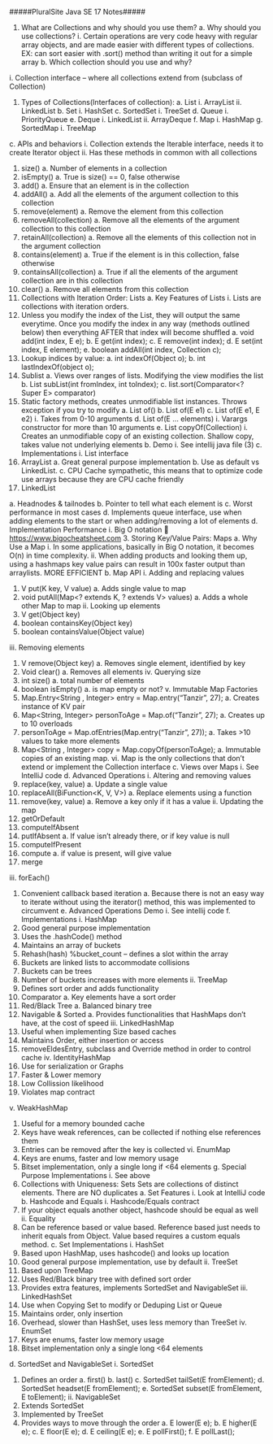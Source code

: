 #####PluralSite Java SE 17 Notes#####

1.	What are Collections and why should you use them?
a.	Why should you use collections?
i.	Certain operations are very code heavy with regular array objects, and are made easier with different types of collections. EX: can sort easier with .sort() method than writing it out for a simple array
b.	Which collection should you use and why?

 

 
i.	Collection interface – where all collections extend from (subclass of Collection)
1.	Types of Collections(Interfaces of collection):
a.	List
i.	ArrayList
ii.	LinkedList
b.	Set
i.	HashSet
c.	SortedSet
i.	TreeSet
d.	Queue
i.	PriorityQueue
e.	Deque
i.	LinkedList
ii.	ArrayDeque
f.	Map
i.	HashMap
g.	SortedMap
i.	TreeMap

c.	APIs and behaviors
i.	Collection extends the Iterable interface, needs it to create Iterator object
ii.	Has these methods in common with all collections
1.	size()
a.	Number of elements in a collection
2.	isEmpty()
a.	True is size() == 0, false otherwise
3.	add()
a.	Ensure that an element is in the collection
4.	addAll()
a.	Add all the elements of the argument collection to this collection
5.	remove(element)
a.	Remove the element from this collection
6.	removeAll(collection)
a.	Remove all the elements of the argument collection to this collection
7.	retainAll(collection)
a.	Remove all the elements of this collection not in the argument collection
8.	contains(element)
a.	True if the element is in this collection, false otherwise
9.	containsAll(collection)
a.	True if all the elements of the argument collection are in this collection
10.	clear()
a.	Remove all elements from this collection
2.	Collections with Iteration Order: Lists
a.	Key Features of Lists
i.	Lists are collections with iteration orders.
1.	Unless you modify the index of the List, they will output the same everytime. Once you modify the index in any way (methods outlined below) then everything AFTER that index will become shuffled
a.	void add(int index, E e);
b.	E get(int index);
c.	E remove(int index);
d.	E set(int index, E element);
e.	boolean addAll(int index, Collection c);
2.	Lookup indices by value:
a.	int indexOf(Object o);
b.	int lastIndexOf(object o);
3.	Sublist
a.	Views over ranges of lists. Modifying the view modifies the list
b.	List subList(int fromIndex, int toIndex);
c.	list.sort(Comparator<? Super E> comparator)
4.	Static factory methods, creates unmodifiable list instances. Throws exception if you try to modify
a.	List<E> of()
b.	List <E> of(E e1)
c.	List<E> of(E e1, E e2)
i.	Takes from 0-10 arguments
d.	List<E> of(E … elements)
i.	Varargs constructor for more than 10 arguments
e.	List<E> copyOf(Collection<E>)
i.	Creates an unmodifiable copy of an existing collection. Shallow copy, takes value not underlying elements
b.	Demo
i.	See intellij java file (3)
c.	Implementations
i.	List interface
1.	ArrayList
a.	Great general purpose implementation
b.	Use as default vs LinkedList. 
c.	CPU Cache sympathetic, this means that to optimize code use arrays because they are CPU cache friendly
2.	LinkedList

a.	Headnodes & tailnodes
b.	Pointer to tell what each element is
c.	Worst performance in most cases
d.	Implements queue interface, use when adding elements to the start or when adding/removing a lot of elements
d.	Implementation Performance
i.	Big O notation  https://www.bigocheatsheet.com
3.	Storing Key/Value Pairs: Maps
a.	Why Use a Map
i.	In some applications, basically in Big O notation, it becomes O(n) in time complexity.
ii.	When adding products and looking them up, using a hashmaps key value pairs can result in 100x faster output than arraylists. MORE EFFICIENT
b.	Map API
i.	Adding and replacing values
1.	V put(K key, V value)
a.	Adds single value to map
2.	void putAll(Map<? extends K, ? extends V>  values)
a.	Adds a whole other Map to map
ii.	Looking up elements
1.	V get(Object key)
2.	boolean containsKey(Object key)
3.	boolean containsValue(Object value)


iii.	Removing elements
1.	V remove(Object key)
a.	Removes single element, identified by key
2.	Void clear()
a.	Removes all elements
iv.	Querying size
1.	int size()
a.	total number of elements
2.	boolean isEmpty()
a.	is map empty or not?
v.	Immutable Map Factories
1.	Map.Entry<String , Integer> entry = Map.entry(“Tanzir”, 27);
a.	Creates instance of KV pair
2.	Map<String, Integer> personToAge = Map.of(“Tanzir”, 27);
a.	Creates up to 10 overloads
3.	personToAge = Map.ofEntries(Map.entry(“Tanzir”, 27));
a.	Takes >10 values to take more elements
4.	Map<String , Integer> copy = Map.copyOf(personToAge);
a.	Immutable copies of an existing map.
vi.	Map is the only collections that don’t extend or implement the Collection interface
c.	Views over Maps
i.	See IntelliJ code
d.	Advanced Operations
i.	Altering and removing values
1.	replace(key, value)
a.	Update a single value
2.	replaceAll(BiFunction<K, V, V>)
a.	Replace elements using a function
3.	remove(key, value)
a.	Remove a key only if it has a value
ii.	Updating the map
1.	getOrDefault
2.	computeIfAbsent
3.	putIfAbsent
a.	If value isn’t already there, or if key value is null
4.	computeIfPresent
5.	compute
a.	if value is present, will give value
6.	merge


iii.	forEach()
1.	Convenient callback based iteration
a.	Because there is not an easy way to iterate without using the iterator() method, this was implemented to circumvent
e.	Advanced Operations Demo
i.	See intellij code
f.	Implementations
i.	HashMap
1.	Good general purpose implementation
2.	Uses the .hashCode() method
3.	Maintains an array of buckets
4.	Rehash(hash) %bucket_count – defines a slot within the array
5.	Buckets are linked lists to accommodate collisions
6.	Buckets can be trees
7.	Number of buckets increases with more elements
ii.	TreeMap
1.	Defines sort order and adds functionality
2.	Comparator
a.	Key elements have a sort order
3.	Red/Black Tree
a.	Balanced binary tree
4.	Navigable & Sorted
a.	Provides functionalities that HashMaps don’t have, at the cost of speed
iii.	LinkedHashMap
1.	Useful when implementing Size based caches
2.	Maintains Order, either insertion or access
3.	removeEldesEntry, subclass and Override method in order to control cache
iv.	IdentityHashMap
1.	Use for serialization or Graphs
2.	Faster & Lower memory
3.	Low Collission likelihood
4.	Violates map contract




v.	WeakHashMap
1.	Useful for a memory bounded cache
2.	Keys have weak references, can be collected if nothing else references them
3.	Entries can be removed after the key is collected
vi.	EnumMap
1.	Keys are enums, faster and low memory usage
2.	Bitset implementation, only a single long if <64 elements
g.	Special Purpose Implementations
i.	See above 
4.	Collections with Uniqueness: Sets
Sets are collections of distinct elements. There are NO duplicates
a.	Set Features
i.	Look at IntelliJ code
b.	Hashcode and Equals
i.	Hashcode/Equals contract
1.	If your object equals another object, hashcode should be equal as well
ii.	Equality
1.	Can be reference based or value based. Reference based just needs to inherit equals from Object. Value based requires a custom equals method.
c.	Set Implementations
i.	HashSet
1.	Based upon HashMap, uses hashcode() and looks up location
2.	Good general purpose implementation, use by default
ii.	TreeSet
1.	Based upon TreeMap
2.	Uses Red/Black binary tree with defined sort order
3.	Provides extra features, implements SortedSet and NavigableSet
iii.	LinkedHashSet
1.	Use when Copying Set to modify or Deduping List or Queue
2.	Maintains order, only insertion
3.	Overhead, slower than HashSet, uses less memory than TreeSet
iv.	EnumSet
1.	Keys are enums, faster low memory usage
2.	Bitset implementation only a single long <64 elements




d.	SortedSet and NavigableSet
i.	SortedSet
1.	Defines an order
a.	first()
b.	last()
c.	SortedSet tailSet(E fromElement);
d.	SortedSet headset(E fromElement);
e.	SortedSet subset(E fromElement, E toElement);
ii.	NavigableSet
1.	Extends SortedSet
2.	Implemented by TreeSet
3.	Provides ways to move through the order
a.	E lower(E e);
b.	E higher(E e);
c.	E floor(E e);
d.	E ceiling(E e);
e.	E pollFirst();
f.	E pollLast();



